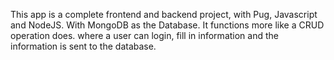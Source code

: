 This app is a complete frontend and backend project, with Pug, Javascript and NodeJS. With MongoDB as the Database.
It functions more like a CRUD operation does. where a user can login, fill in information and the information is sent to the database.
